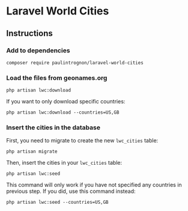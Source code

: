 # Laravel World Cities

## Instructions

### Add to dependencies

```
composer require paulintrognon/laravel-world-cities
```

### Load the files from geonames.org

```
php artisan lwc:download
```

If you want to only download specific countries:

```
php artisan lwc:download --countries=US,GB
```

### Insert the cities in the database

First, you need to migrate to create the new `lwc_cities` table:

```
php artisan migrate
```

Then, insert the cities in your `lwc_cities` table:

```
php artisan lwc:seed
```
This command will only work if you have not specified any countries in previous step. If you did, use this command instead:
```
php artisan lwc:seed --countries=US,GB
```